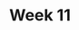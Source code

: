 ---
layout: post
title: Week 11
category: classes
week: 11
last_week: 10
topic: data_viz
draft: true
---